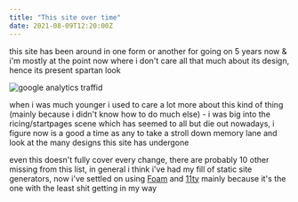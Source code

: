 ```yaml
---
title: "This site over time"
date: 2021-08-09T12:20:00Z
---
```


this site has been around in one form or another for going on 5 years now & i'm
mostly at the point now where i don't care all that much about its design, hence
its present spartan look

![google analytics traffid](https://ftp.cass.si/czgX9lp50.png)

when i was much younger i used to care a lot more about this kind of thing
(mainly because i didn't know how to do much else) - i was big into the
ricing/startpages scene which has seemed to all but die out nowadays, i figure
now is a good a time as any to take a stroll down memory lane and look at the
many designs this site has undergone

<div class="fotorama" data-nav="thumbs" data-allowfullscreen="true" data-loop="true">
<!-- 2016 -->
<a data-caption="2016, christened on the first few days of new years 2016, this was _the first_ iteration; made as a place to store some notes from electronics class to share with people in my college, handmade html with everything horribly absolutely positioned - the site was never actually available at `mktt.moe` i thought thought the `.moe` tld was cool apparently" href="https://ftp.cass.si/gd9iw04qa.png"></a>
<a data-caption="the first iteration built entirely on Jekyll (a common theme). i think with this one i figured out how to do CSS animations and had this cool slidey-out drawer thing" href="https://ftp.cass.si/=9duk79sa.png"></a>
<a data-caption="2016, not much to say about the next two - i was experimenting a lot with web design & finding all kinds of CSS selectors and applying them to a silly degree, sliding, hovering, filtered things galore" href="https://ftp.cass.si/22127k999.png"></a>
<a data-caption="2016" href="https://ftp.cass.si/7460umas7.png"></a>
<!-- 2017 -->
<a data-caption="2017, this was the year where i started to gain an appreciation for what a nicely designed website looked like - this period has served me well into the future, it was also the year with the most complete re-writes because apparently i had nothing better to do. i remember the pictures in the background would bob up & down - was pretty aesthetic" href="https://ftp.cass.si/6v75z299a.png">
<a data-caption="2017, LaTeX obsession at highest levels" href="https://ftp.cass.si/0~927Seqc.png"></a>
<a data-caption="2017, going for more of a bloggy format - not sure why I had authors since I was the only person that wrote anything for it" href="https://ftp.cass.si/j54904790.png"></a>
<a data-caption="2017" href="https://ftp.cass.si/9dm7b=419.png"></a>
<a data-caption="2017, a total design rip from leafo.net when i was big into MoonScript" href="https://ftp.cass.si/99~y4kQf0.png"></a>
<!-- 2018 -->
<a data-caption="2018, starting doing some client-side javascript to create a CMS of sorts by sending API requests to GitHub & having a CI pipeline to build the changes" href="https://ftp.cass.si/f1vB=2d14.png"></a>
<a data-caption="2018" href="https://ftp.cass.si/yguc154av.png"></a>
<a data-caption="2018" href="https://ftp.cass.si/F1u42r~21.png"></a>
<!-- 2019 -->
<a data-caption="2019, had this horrible horizontal sliding design that would bug out all the time" href="https://ftp.cass.si/41aa3imq2.png"></a>
<a data-caption="2019, discovered xxiivv and abused ::after on <a> tags because that was the design trend or something" href="https://ftp.cass.si/4tqf5919r.png"></a>
<!-- 2020 -->
<a href="https://ftp.cass.si/f1x8680h5.png" data-caption="2020"></a>
<a href="https://ftp.cass.si/5d57v9.p8.png" data-caption="2020, made a graph thingy visualising commits/code time using TimeSink"></a>
<a href="https://ftp.cass.si/c~89p4f9v.png" data-caption="2020"></a>
<a href="https://ftp.cass.si/jy2660u0a.png" data-caption="2020, expanded upon time collecting & created awgit https://gitlab.com/cxss/awgit"></a>
</div>

even this doesn't fully cover every change, there are probably 10 other missing
from this list, in general i think i've had my fill of static site generators,
now i've settled on using [Foam](https://foambubble.github.io/) and
[11ty](https://www.11ty.dev/) mainly because it's the one with the least shit
getting in my way

<!-- jQuery 1.8 or later, 33 KB -->
<script src="https://ajax.googleapis.com/ajax/libs/jquery/1.11.1/jquery.min.js"></script>

<!-- Fotorama from CDNJS, 19 KB -->
<link  href="https://cdnjs.cloudflare.com/ajax/libs/fotorama/4.6.4/fotorama.css" rel="stylesheet">
<script src="https://cdnjs.cloudflare.com/ajax/libs/fotorama/4.6.4/fotorama.js"></script>
